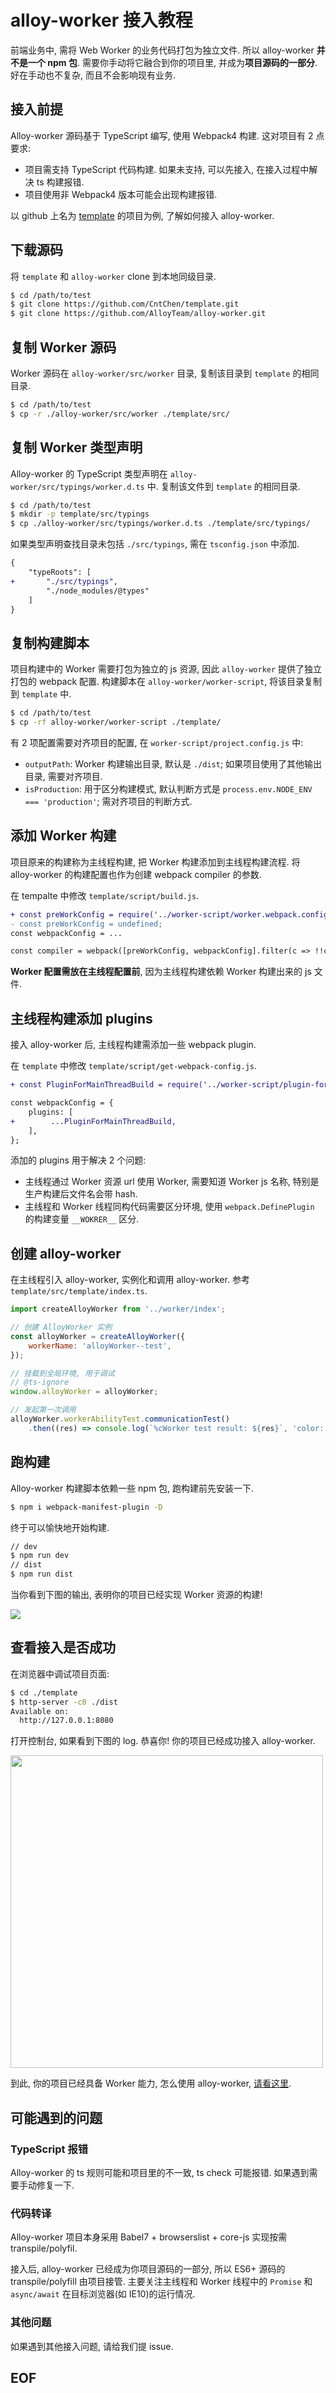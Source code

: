# alloy-worker 接入教程

前端业务中, 需将 Web Worker 的业务代码打包为独立文件. 所以 alloy-worker **并不是一个 npm 包**. 需要你手动将它融合到你的项目里, 并成为**项目源码的一部分**. 好在手动也不复杂, 而且不会影响现有业务.

## 接入前提

Alloy-worker 源码基于 TypeScript 编写, 使用 Webpack4 构建. 这对项目有 2 点要求: 

* 项目需支持 TypeScript 代码构建. 如果未支持, 可以先接入, 在接入过程中解决 ts 构建报错.
* 项目使用非 Webpack4 版本可能会出现构建报错.

以 github 上名为 [template](https://github.com/CntChen/template) 的项目为例, 了解如何接入 alloy-worker.

## 下载源码
将 `template` 和 `alloy-worker` clone 到本地同级目录.

```sh
$ cd /path/to/test
$ git clone https://github.com/CntChen/template.git
$ git clone https://github.com/AlloyTeam/alloy-worker.git
```

## 复制 Worker 源码

Worker 源码在 `alloy-worker/src/worker` 目录, 复制该目录到 `template` 的相同目录.

```sh
$ cd /path/to/test
$ cp -r ./alloy-worker/src/worker ./template/src/
```
## 复制 Worker 类型声明

Alloy-worker 的 TypeScript 类型声明在 `alloy-worker/src/typings/worker.d.ts` 中. 复制该文件到 `template` 的相同目录.

```sh
$ cd /path/to/test
$ mkdir -p template/src/typings
$ cp ./alloy-worker/src/typings/worker.d.ts ./template/src/typings/
```

如果类型声明查找目录未包括 `./src/typings`, 需在 `tsconfig.json` 中添加.

```diff
{
    "typeRoots": [
+       "./src/typings",
        "./node_modules/@types"
    ]
}
```

## 复制构建脚本

项目构建中的 Worker 需要打包为独立的 js 资源, 因此 `alloy-worker` 提供了独立打包的 webpack 配置. 构建脚本在 `alloy-worker/worker-script`, 将该目录复制到 `template` 中.

```sh
$ cd /path/to/test
$ cp -rf alloy-worker/worker-script ./template/
```

有 2 项配置需要对齐项目的配置, 在 `worker-script/project.config.js` 中:

* `outputPath`: Worker 构建输出目录, 默认是 `./dist`; 如果项目使用了其他输出目录, 需要对齐项目.
* `isProduction`: 用于区分构建模式, 默认判断方式是 `process.env.NODE_ENV === 'production'`; 需对齐项目的判断方式.

## 添加 Worker 构建

项目原来的构建称为主线程构建, 把 Worker 构建添加到主线程构建流程. 将 alloy-worker 的构建配置也作为创建 webpack compiler 的参数.

在 tempalte 中修改 `template/script/build.js`.

```diff
+ const preWorkConfig = require('../worker-script/worker.webpack.config');
- const preWorkConfig = undefined;
const webpackConfig = ...

const compiler = webpack([preWorkConfig, webpackConfig].filter(c => !!c));
```

 **Worker 配置需放在主线程配置前**, 因为主线程构建依赖 Worker 构建出来的 js 文件.

## 主线程构建添加 plugins

接入 alloy-worker 后, 主线程构建需添加一些 webpack plugin.

在 `template` 中修改 `template/script/get-webpack-config.js`.

```diff
+ const PluginForMainThreadBuild = require('../worker-script/plugin-for-main-thread-build');

const webpackConfig = {
    plugins: [
+        ...PluginForMainThreadBuild,
    ],
};
```

添加的 plugins 用于解决 2 个问题:
* 主线程通过 Worker 资源 url 使用 Worker, 需要知道 Worker js 名称, 特别是生产构建后文件名会带 hash.
* 主线程和 Worker 线程同构代码需要区分环境, 使用 `webpack.DefinePlugin` 的构建变量 `__WOKRER__` 区分.

## 创建 alloy-worker

在主线程引入 alloy-worker, 实例化和调用 alloy-worker. 参考 `template/src/template/index.ts`.

```js
import createAlloyWorker from '../worker/index';

// 创建 AlloyWorker 实例
const alloyWorker = createAlloyWorker({
    workerName: 'alloyWorker--test',
});

// 挂载到全局环境, 用于调试
// @ts-ignore
window.alloyWorker = alloyWorker;

// 发起第一次调用
alloyWorker.workerAbilityTest.communicationTest()
    .then((res) => console.log(`%cWorker test result: ${res}`, 'color: green; font-size: 20px'));
```

## 跑构建

Alloy-worker 构建脚本依赖一些 npm 包, 跑构建前先安装一下.

```sh
$ npm i webpack-manifest-plugin -D
```

终于可以愉快地开始构建.
```sh
// dev
$ npm run dev
// dist
$ npm run dist
```

当你看到下图的输出, 表明你的项目已经实现 Worker 资源的构建!

![](./img/build-worker-success.jpg)

## 查看接入是否成功

在浏览器中调试项目页面:

```sh
$ cd ./template
$ http-server -c0 ./dist
Available on:
  http://127.0.0.1:8080
```

打开控制台, 如果看到下图的 log. 恭喜你! 你的项目已经成功接入 alloy-worker.

<img src="./img/add-worker-success.jpg" width="500" />

到此, 你的项目已经具备 Worker 能力, 怎么使用 alloy-worker, [请看这里](./alloy-worker%20%E4%BD%BF%E7%94%A8%E6%95%99%E7%A8%8B.md).

## 可能遇到的问题

### TypeScript 报错

Alloy-worker 的 ts 规则可能和项目里的不一致, ts check 可能报错. 如果遇到需要手动修复一下.

### 代码转译

Alloy-worker 项目本身采用 Babel7 + browserslist + core-js 实现按需 transpile/polyfil.

接入后, alloy-worker 已经成为你项目源码的一部分, 所以 ES6+ 源码的 transpile/polyfill 由项目接管. 主要关注主线程和 Worker 线程中的 `Promise` 和 `async/await` 在目标浏览器(如 IE10)的运行情况.

### 其他问题
如果遇到其他接入问题, 请给我们提 issue.

## EOF
